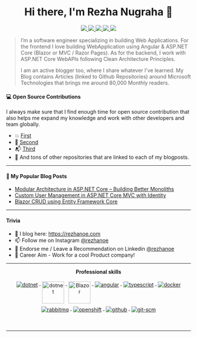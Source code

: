 <h1 align="center">Hi there, I'm Rezha Nugraha 👋</h1>
<p align="center"> 
 <a href="https://instagram.com/rezhanoe" alt="rezha's ig">
   <img src="https://img.shields.io/badge/-@rezhanoe-FFFFFF?style=flat-square&logo=instagram&logoColor=orange" />
 </a>
 <a href="https://github.com/rezhanoe" alt="rezha's github">
   <img src="https://img.shields.io/badge/-@rezhanoe-%23181717?style=flat-square&logo=github" />
 </a>
 <a href="https://www.linkedin.com/in/rezhanoe" alt="rezha's linkedin">
   <img src="https://img.shields.io/badge/-rezhanoe-blue?style=flat-square&logo=Linkedin&logoColor=white&link=https://www.linkedin.com/in/rezhanoe" />
 </a>
 <a href="https://rezhanoe.com" alt="rezha's blog">
   <img src="https://img.shields.io/badge/-rezhanoe-yellow?style=flat-square" />
 </a>
 <a>
   <img src="https://komarev.com/ghpvc/?username=iammukeshm&color=ff69b4&style=flat-square" />
 </a>
</p>
 
> I’m a software engineer specializing in building Web Applications. For the frontend I love building WebApplication using Angular & ASP.NET Core (Blazor or MVC / Razor Pages). As for the backend, I work with ASP.NET Core WebAPIs following Clean Architecture Principles. 
> 
> I am an active blogger too, where I share whatever I've learned. My Blog contains Articles (linked to Github Repositories) around Microsoft Technologies that brings me around 80,000 Monthly readers.

#### 💻 Open Source Contributions

I always make sure that I find enough time for open source contribution that also helps me expand my knowledge and work with other developers and team globally.

- 💥 [First](https://rezhanoe.com/) 
- 🛒 [Second](https://rezhanoe.com) 
- 📬 [Third](https://rezhanoe.com)
- 🥇 And tons of other repositories that are linked to each of my blogposts.

---
#### 📙 My Popular Blog Posts 
- [Modular Architecture in ASP.NET Core – Building Better Monoliths](https://rezhanoe.com)
- [Custom User Management in ASP.NET Core MVC with Identity](https://rezhanoe.com)
- [Blazor CRUD using Entity Framework Core](https://rezhanoe.com) 
---
#### Trivia
- 📝 I blog here: https://rezhanoe.com
- 📫 Follow me on Instagram [@rezhanoe](https://instagram.com/rezhanoe)
- 🦸 Endorse me / Leave a Recommendation on Linkedin [@rezhanoe](https://www.linkedin.com/in/rezhanoe/)
- 🦸 Career Aim - Work for a cool Product company! 



---


<p align="center"> 
 <strong>
  Professional skills
  </strong>
</p>

<p align="center">
  <a href="https://dotnet.microsoft.com/">
    <img src="https://www.vectorlogo.zone/logos/dotnet/dotnet-ar21.svg" alt="dotnet" style="vertical-align:top; margin:4px;">
  </a>
  <a href="https://dotnet.microsoft.com/">
    <img src="https://upload.wikimedia.org/wikipedia/commons/e/ee/.NET_Core_Logo.svg" height="60px" alt="dotnet" style="vertical-align:top; margin:4px;">
  </a>
  <a href="https://dotnet.microsoft.com/apps/aspnet/web-apps/blazor">
    <img src="https://upload.wikimedia.org/wikipedia/commons/d/d0/Blazor.png" alt="Blazor" height="60px" style="vertical-align:top; margin:4px">
  </a>
  <a href="https://angular.io">
    <img src="https://www.vectorlogo.zone/logos/angular/angular-ar21.svg" alt="angular" style="vertical-align:top; margin:4px;">
  </a>
  <a href="">
    <img src="https://www.vectorlogo.zone/logos/typescriptlang/typescriptlang-ar21.svg" alt="typescript" style="vertical-align:top; margin:4px;">
  </a>  
  <a href="https://hub.docker.com/">
    <img src="https://www.vectorlogo.zone/logos/docker/docker-ar21.svg" alt="docker" style="vertical-align:top; margin:4px">
  </a>
   <a href="https://www.rabbitmq.com">
    <img src="https://www.vectorlogo.zone/logos/rabbitmq/rabbitmq-ar21.svg" alt="rabbitmq" style="vertical-align:top; margin:4px">
  </a>
  <a href="https://www.openshift.com">
    <img src="https://www.vectorlogo.zone/logos/openshift/openshift-ar21.svg" alt="openshift" style="vertical-align:top; margin:4px">
  </a>
  <a href="https://www.github.com">
    <img src="https://www.vectorlogo.zone/logos/github/github-ar21.svg" alt="github" style="vertical-align:top; margin:4px">
  </a>
  <a href="https://www.git.com">
    <img src="https://www.vectorlogo.zone/logos/git-scm/git-scm-ar21.svg" alt="git-scm" style="vertical-align:top; margin:4px">
  </a>
</p>
<br/>

<!-- <p align="center">
  <a href="#" alt="rezha's github stats"><img src="https://github-readme-stats.vercel.app/api?username=iammukeshm"/></a>
</p> -->

---
